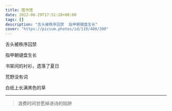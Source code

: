 ```yaml
---
title: 图书馆
date: 2022-06-29T17:51:28+08:00
tags: []
description: "舌头被秩序囚禁  指甲朝键盘生长"
cover: "https://picsum.photos/id/119/400/300"
---
```


舌头被秩序囚禁

指甲朝键盘生长

书架间的衬衫，遗落了夏日

荒野没有词

白纸上长满黑色的草

---

>浪费时间甘愿掉进诗的陷阱